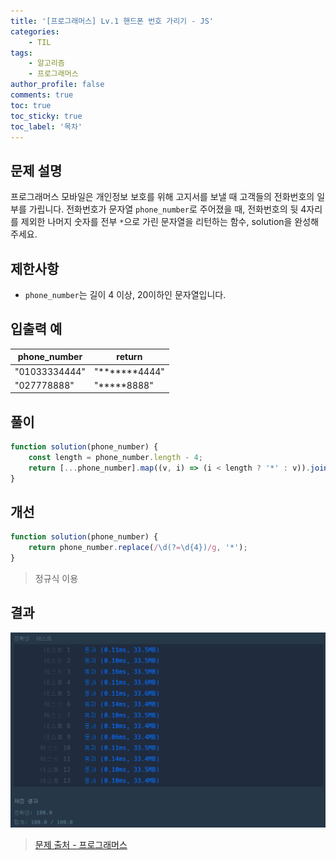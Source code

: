 ```yaml
---
title: '[프로그래머스] Lv.1 핸드폰 번호 가리기 - JS'
categories:
    - TIL
tags:
    - 알고리즘
    - 프로그래머스
author_profile: false
comments: true
toc: true
toc_sticky: true
toc_label: '목차'
---
```


## 문제 설명

프로그래머스 모바일은 개인정보 보호를 위해 고지서를 보낼 때 고객들의 전화번호의 일부를 가립니다.
전화번호가 문자열 `phone_number`로 주어졌을 때, 전화번호의 뒷 4자리를 제외한 나머지 숫자를 전부 `*`으로 가린 문자열을 리턴하는 함수, solution을 완성해주세요.

## 제한사항

-   `phone_number`는 길이 4 이상, 20이하인 문자열입니다.

## 입출력 예

| phone_number  | return           |
| ------------- | ---------------- |
| "01033334444" | "**\*\*\***4444" |
| "027778888"   | "**\***8888"     |

## 풀이

```javascript
function solution(phone_number) {
    const length = phone_number.length - 4;
    return [...phone_number].map((v, i) => (i < length ? '*' : v)).join('');
}
```

## 개선

```javascript
function solution(phone_number) {
    return phone_number.replace(/\d(?=\d{4})/g, '*');
}
```

> 정규식 이용

## 결과

![result](/assets/images/2023/08/21/algorithm-18-result.png)

> [문제 출처 - 프로그래머스](https://school.programmers.co.kr/learn/courses/30/lessons/12948)
